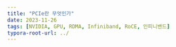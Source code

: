 ```yaml
---
title: "PCIe란 무엇인가"
date: 2023-11-26
tags: [NVIDIA, GPU, RDMA, Infiniband, RoCE, 인피니밴드]
typora-root-url: ../
---
```


